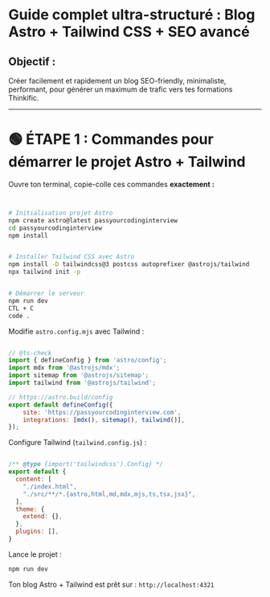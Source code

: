 
# Guide complet ultra-structuré : Blog Astro + Tailwind CSS + SEO avancé
## **Objectif :**
Créer facilement et rapidement un blog SEO-friendly, minimaliste, performant, pour générer un maximum de trafic vers tes formations Thinkific.

---

# 🟢 **ÉTAPE 1 : Commandes pour démarrer le projet Astro + Tailwind**

Ouvre ton terminal, copie-colle ces commandes **exactement :**

```bash


# Initialisation projet Astro
npm create astro@latest passyourcodinginterview
cd passyourcodinginterview
npm install


# Installer Tailwind CSS avec Astro
npm install -D tailwindcss@3 postcss autoprefixer @astrojs/tailwind
npx tailwind init -p


# Démarrer le serveur
npm run dev
CTL + C
code .


```

Modifie `astro.config.mjs` avec Tailwind :



```js

// @ts-check
import { defineConfig } from 'astro/config';
import mdx from '@astrojs/mdx';
import sitemap from '@astrojs/sitemap';
import tailwind from '@astrojs/tailwind';

// https://astro.build/config
export default defineConfig({
	site: 'https://passyourcodinginterview.com',
	integrations: [mdx(), sitemap(), tailwind()],
});


```

Configure Tailwind (`tailwind.config.js`) :

```js

/** @type {import('tailwindcss').Config} */
export default {
  content: [
    "./index.html",
    "./src/**/*.{astro,html,md,mdx,mjs,ts,tsx,jsx}",
  ],
  theme: {
    extend: {},
  },
  plugins: [],
}

```

Lance le projet :
```bash
npm run dev
```

Ton blog Astro + Tailwind est prêt sur : `http://localhost:4321`

